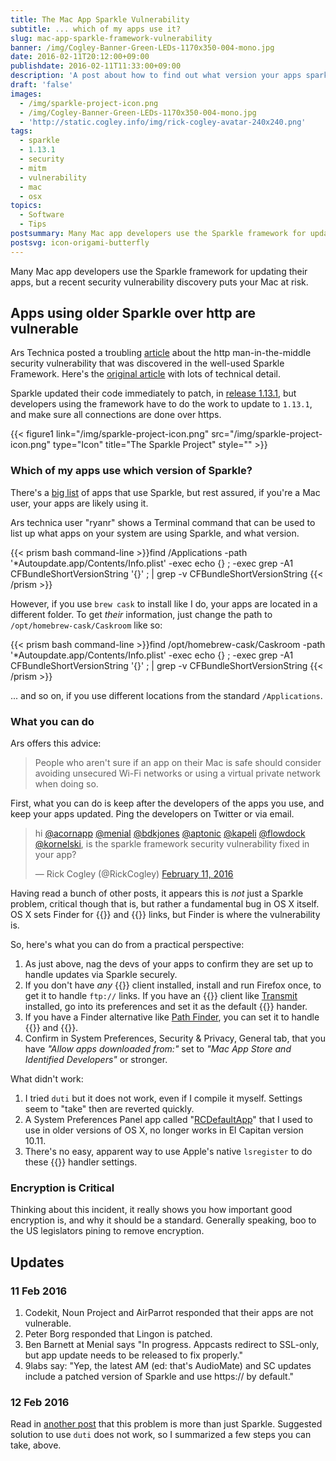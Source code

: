 ```yaml
---
title: The Mac App Sparkle Vulnerability
subtitle: ... which of my apps use it?
slug: mac-app-sparkle-framework-vulnerability
banner: /img/Cogley-Banner-Green-LEDs-1170x350-004-mono.jpg
date: 2016-02-11T20:12:00+09:00
publishdate: 2016-02-11T11:33:00+09:00
description: 'A post about how to find out what version your apps sparkle frameworks are using, by Rick Cogley'
draft: 'false'
images:
  - /img/sparkle-project-icon.png
  - /img/Cogley-Banner-Green-LEDs-1170x350-004-mono.jpg
  - 'http://static.cogley.info/img/rick-cogley-avatar-240x240.png'
tags:
  - sparkle
  - 1.13.1
  - security
  - mitm
  - vulnerability
  - mac
  - osx
topics:
  - Software
  - Tips
postsummary: Many Mac app developers use the Sparkle framework for updating their apps, but a recent security vulnerability discovery puts your OS X system at risk for older versions.
postsvg: icon-origami-butterfly
---
```


Many Mac app developers use the Sparkle framework for updating their apps, but a recent security vulnerability discovery puts your Mac at risk.
<!--more-->

## Apps using older Sparkle over http are vulnerable

Ars Technica posted a troubling  [article](http://arstechnica.com/security/2016/02/huge-number-of-mac-apps-vulnerable-to-hijacking-and-a-fix-is-elusive/) about the http man-in-the-middle security vulnerability that was discovered in the well-used Sparkle Framework. Here's the [original article](https://vulnsec.com/2016/osx-apps-vulnerabilities/) with lots of technical detail.

Sparkle updated their code immediately to patch, in [release 1.13.1](https://github.com/sparkle-project/Sparkle/releases/tag/1.13.1), but developers using the framework have to do the work to update to ``1.13.1``, and make sure all connections are done over https.

{{< figure1 link="/img/sparkle-project-icon.png" src="/img/sparkle-project-icon.png" type="Icon" title="The Sparkle Project" style="" >}}

### Which of my apps use which version of Sparkle?

There's a [big list](https://github.com/sparkle-project/Sparkle/issues/717) of apps that use Sparkle, but rest assured, if you're a Mac user, your apps are likely using it.

Ars technica user "ryanr" shows a Terminal command that can be used to list up what apps on your system are using Sparkle, and what version.

{{< prism bash command-line >}}find /Applications -path '*Autoupdate.app/Contents/Info.plist' -exec echo {} \; -exec grep -A1 CFBundleShortVersionString '{}' \; | grep -v CFBundleShortVersionString
{{< /prism >}}

However, if you use ``brew cask`` to install like I do, your apps are located in a different folder. To get _their_ information, just change the path to ``/opt/homebrew-cask/Caskroom`` like so:

{{< prism bash command-line >}}find /opt/homebrew-cask/Caskroom -path '*Autoupdate.app/Contents/Info.plist' -exec echo {} \; -exec grep -A1 CFBundleShortVersionString '{}' \; | grep -v CFBundleShortVersionString
{{< /prism >}}

... and so on, if you use different locations from the standard ``/Applications``.

### What you can do

Ars offers this advice:

> People who aren't sure if an app on their Mac is safe should consider avoiding unsecured Wi-Fi networks or using a virtual private network when doing so.

First, what you can do is keep after the developers of the apps you use, and keep your apps updated. Ping the developers on Twitter or via email.

<blockquote class="twitter-tweet" data-lang="en"><p lang="en" dir="ltr">hi <a href="https://twitter.com/acornapp">@acornapp</a> <a href="https://twitter.com/menial">@menial</a> <a href="https://twitter.com/bdkjones">@bdkjones</a> <a href="https://twitter.com/aptonic">@aptonic</a> <a href="https://twitter.com/kapeli">@kapeli</a> <a href="https://twitter.com/flowdock">@flowdock</a> <a href="https://twitter.com/kornelski">@kornelski</a>, is the sparkle framework security vulnerability fixed in your app?</p>&mdash; Rick Cogley (@RickCogley) <a href="https://twitter.com/RickCogley/status/697594060454887424">February 11, 2016</a></blockquote>
<script async src="//platform.twitter.com/widgets.js" charset="utf-8"></script>

Having read a bunch of other posts, it appears this is _not_ just a Sparkle problem, critical though that is, but rather a fundamental bug in OS X itself. OS X sets Finder for {{<abbr FTP>}} and {{<abbr AFP>}} links, but Finder is where the vulnerability is.

So, here's what you can do from a practical perspective:

1. As just above, nag the devs of your apps to confirm they are set up to handle updates via Sparkle securely.
1. If you don't have _any_ {{<abbr FTP>}} client installed, install and run Firefox once, to get it to handle ``ftp://`` links. If you have an {{<abbr FTP>}} client like [Transmit](https://panic.com/transmit/) installed, go into its preferences and set it as the default {{<abbr FTP>}} hander.
1. If you have a Finder alternative like [Path Finder](http://www.cocoatech.com/pathfinder/), you can set it to handle {{<abbr FTP>}} and {{<abbr AFP>}}.
1. Confirm in System Preferences, Security & Privacy, General tab, that you have _"Allow apps downloaded from:"_ set to _"Mac App Store and Identified Developers"_ or stronger.

What didn't work:

1. I tried ``duti`` but it does not work, even if I compile it myself. Settings seem to "take" then are reverted quickly.
1. A System Preferences Panel app called "[RCDefaultApp](http://www.rubicode.com/Software/RCDefaultApp/)" that I used to use in older versions of OS X, no longer works in El Capitan version 10.11.
1. There's no easy, apparent way to use Apple's native ``lsregister`` to do these {{<abbr URL>}} handler settings.

### Encryption is Critical

Thinking about this incident, it really shows you how important good encryption is, and why it should be a standard. Generally speaking, boo to the US legislators pining to remove encryption.

## Updates

### 11 Feb 2016

1. Codekit, Noun Project and AirParrot responded that their apps are not vulnerable.
1. Peter Borg responded that Lingon is patched.
1. Ben Barnett at Menial says "In progress. Appcasts redirect to SSL-only, but app update needs to be released to fix properly."
1. 9labs say: "Yep, the latest AM (ed: that's AudioMate) and SC updates include a patched version of Sparkle and use https:// by default."

### 12 Feb 2016

Read in [another post](https://www.taoeffect.com/blog/2016/02/apologies-sky-kinda-falling-protecting-yourself-from-sparklegate/) that this problem is more than just Sparkle. Suggested solution to use ``duti`` does not work, so I summarized a few steps you can take, above. 
